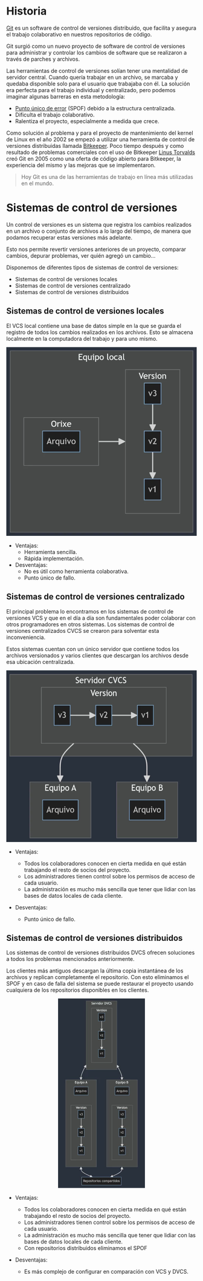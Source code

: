 # Historia

[Git](https://git-scm.com/) es un software de control de versiones distribuido, que facilita y asegura el trabajo colaborativo en nuestros repositorios de código.

Git surgió como un nuevo proyecto de software de control de versiones para administrar y controlar los cambios de software que se realizaron a través de parches y archivos.

Las herramientas de control de versiones solían tener una mentalidad de servidor central. Cuando quería trabajar en un archivo, se marcaba y quedaba disponible solo para el usuario que trabajaba con él. La solución era perfecta para el trabajo individual y centralizado, pero podemos imaginar algunas barreras en esta metodología:

- [Punto único de error](https://es.wikipedia.org/wiki/Punto_%C3%BAnico_de_fallo) (SPOF) debido a la estructura centralizada.
- Dificulta el trabajo colaborativo.
- Ralentiza el proyecto, especialmente a medida que crece.

Como solución al problema y para el proyecto de mantenimiento del kernel de Linux en el año 2002 se empezó a utilizar una herramienta de control de versiones distribuidas llamada [Bitkeeper](https://www.bitkeeper.org/). Poco tiempo después y como resultado de problemas comerciales con el uso de Bitkeeper [Linus Torvalds](https://es.wikipedia.org/wiki/Linus_Torvalds) creó Git en 2005 como una oferta de código abierto para Bitkeeper, la experiencia del mismo y las mejoras que se implementaron.

> Hoy Git es una de las herramientas de trabajo en línea más utilizadas en el mundo.

# Sistemas de control de versiones

Un control de versiones es un sistema que registra los cambios realizados en un archivo o conjunto de archivos a lo largo del tiempo, de manera que podamos recuperar estas versiones más adelante.

Esto nos permite revertir versiones anteriores de un proyecto, comparar cambios, depurar problemas, ver quién agregó un cambio...

Disponemos de diferentes tipos de sistemas de control de versiones:

- Sistemas de control de versiones locales
- Sistemas de control de versiones centralizado
- Sistemas de control de versiones distribuidos

## Sistemas de control de versiones locales

El VCS local contiene una base de datos simple en la que se guarda el registro de todos los cambios realizados en los archivos. Esto se almacena localmente en la computadora del trabajo y para uno mismo.

<div style="text-align: center;">
  <div style="margin: 0 auto;">

![](../../_media/01_git/git-example01.webp)

  </div>
</div>

- Ventajas:
   - Herramienta sencilla.
   - Rápida implementación.
- Desventajas:
   - No es útil como herramienta colaborativa.
   - Punto único de fallo.

## Sistemas de control de versiones centralizado

El principal problema lo encontramos en los sistemas de control de versiones VCS y que en el día a día son fundamentales poder colaborar con otros programadores en otros sistemas. Los sistemas de control de versiones centralizados CVCS se crearon para solventar esta inconveniencia.

Estos sistemas cuentan con un único servidor que contiene todos los archivos versionados y varios clientes que descargan los archivos desde esa ubicación centralizada.

<div style="text-align: center;">
  <div style="margin: 0 auto;">

![](../../_media/01_git/git-example02.webp)

  </div>
</div>

- Ventajas:
   - Todos los colaboradores conocen en cierta medida en qué están trabajando el resto de socios del proyecto.
   - Los administradores tienen control sobre los permisos de acceso de cada usuario.
   - La administración es mucho más sencilla que tener que lidiar con las bases de datos locales de cada cliente.

- Desventajas:
  - Punto único de fallo.

## Sistemas de control de versiones distribuidos

Los sistemas de control de versiones distribuidos DVCS ofrecen soluciones a todos los problemas mencionados anteriormente.

Los clientes más antiguos descargan la última copia instantánea de los archivos y replican completamente el repositorio. Con esto eliminamos el SPOF y en caso de falla del sistema se puede restaurar el proyecto usando cualquiera de los repositorios disponibles en los clientes.

<div style="text-align: center;">
  <div style="margin: 0 auto;">

![](../../_media/01_git/git-example03.webp)

  </div>
</div>

- Ventajas:
   - Todos los colaboradores conocen en cierta medida en qué están trabajando el resto de socios del proyecto.
   - Los administradores tienen control sobre los permisos de acceso de cada usuario.
   - La administración es mucho más sencilla que tener que lidiar con las bases de datos locales de cada cliente.
   - Con repositorios distribuidos eliminamos el SPOF

- Desventajas:
  - Es más complejo de configurar en comparación con VCS y DVCS.
